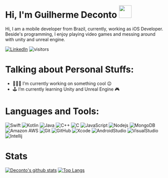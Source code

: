 # Hi, I'm Guilherme Deconto <img src="https://raw.githubusercontent.com/aemmadi/aemmadi/master/wave.gif" width="40px">

Hi, I am a mobile developer from Brazil, currently, working as iOS Developer. Beside's programming, I enjoy playing video games and messing around with unity and unreal engine.

[![LinkedIn](https://img.shields.io/badge/-LinkedIn-black?style=flat&logo=Linkedin&logoColor=white)](https://www.linkedin.com/in/guilhermedeconto/)
![visitors](https://visitor-badge.glitch.me/badge?page_id=GuilhermeDeconto)

# Talking about Personal Stuffs:

- 👨🏽‍💻 I’m currently working on something cool :wink:
- 🕹 I’m currently learning Unity and Unreal Engine 🎮

# Languages and Tools:
![Swift](https://img.shields.io/badge/-Swift-181717?style=flat-square&logo=swift)
![Kotlin](https://img.shields.io/badge/-Kotlin-181717?style=flat-square&logo=kotlin)
![Java](https://img.shields.io/badge/-java-181717?style=flat-square&logo=java)
![C++](https://img.shields.io/badge/-C++-181717?style=flat-square&logo=c)
![C](https://img.shields.io/badge/-C-181717?style=flat-square&logo=c)
![JavaScript](https://img.shields.io/badge/-JavaScript-181717?style=flat-square&logo=javascript)
![Nodejs](https://img.shields.io/badge/-Nodejs-181717?style=flat-square&logo=Node.js)
![MongoDB](https://img.shields.io/badge/-MongoDB-181717?style=flat-square&logo=mongodb)
![Amazon AWS](https://img.shields.io/badge/Amazon%20AWS-181717?style=flat-square&logo=amazon-aws)
![Git](https://img.shields.io/badge/-Git-181717?style=flat-square&logo=git)
![GitHub](https://img.shields.io/badge/-GitHub-181717?style=flat-square&logo=github)
![Xcode](https://img.shields.io/badge/-Xcode-181717?style=flat-square&logo=xcode)
![AndroidStudio](https://img.shields.io/badge/-AndroidStudio-181717?style=flat-square&logo=android-studio)
![VisualStudio](https://img.shields.io/badge/-VisualStudio-181717?style=flat-square&logo=visual-studio)
![Intellij](https://img.shields.io/badge/-Intellij-181717?style=flat-square&logo=intellij-idea)

<!--
<code><img height="40" src="https://raw.githubusercontent.com/github/explore/80688e429a7d4ef2fca1e82350fe8e3517d3494d/topics/swift/swift.png"></code>
<code><img height="40" src="https://raw.githubusercontent.com/github/explore/80688e429a7d4ef2fca1e82350fe8e3517d3494d/topics/java/java.png"></code>
<code><img height="40" src="https://raw.githubusercontent.com/github/explore/80688e429a7d4ef2fca1e82350fe8e3517d3494d/topics/nodejs/nodejs.png"></code>
<code><img height="40" src="https://raw.githubusercontent.com/github/explore/5c058a388828bb5fde0bcafd4bc867b5bb3f26f3/topics/c/c.png"></code>
<code><img height="40" src="https://raw.githubusercontent.com/github/explore/80688e429a7d4ef2fca1e82350fe8e3517d3494d/topics/cpp/cpp.png"></code>
<code><img height="40" src="https://raw.githubusercontent.com/github/explore/80688e429a7d4ef2fca1e82350fe8e3517d3494d/topics/javascript/javascript.png"></code>
<code><img height="40" src="https://raw.githubusercontent.com/github/explore/80688e429a7d4ef2fca1e82350fe8e3517d3494d/topics/sql/sql.png"></code>
<code><img height="40" src="https://raw.githubusercontent.com/github/explore/80688e429a7d4ef2fca1e82350fe8e3517d3494d/topics/firebase/firebase.png"></code>
<code><img height="40" src="https://raw.githubusercontent.com/github/explore/80688e429a7d4ef2fca1e82350fe8e3517d3494d/topics/aws/aws.png"></code>
<code><img height="40" src="https://raw.githubusercontent.com/github/explore/80688e429a7d4ef2fca1e82350fe8e3517d3494d/topics/git/git.png"></code>
<code><img height="40" src="https://raw.githubusercontent.com/github/explore/80688e429a7d4ef2fca1e82350fe8e3517d3494d/topics/visual-studio-code/visual-studio-code.png"></code>
<code><img height="40" src="https://raw.githubusercontent.com/github/explore/80688e429a7d4ef2fca1e82350fe8e3517d3494d/topics/xcode/xcode.png"></code>
-->

# Stats
[![Deconto's github stats](https://github-readme-stats.vercel.app/api?username=GuilhermeDeconto&show_icons=true&count_private=true&theme=radical)](https://github.com/GuilhermeDeconto)
[![Top Langs](https://github-readme-stats.vercel.app/api/top-langs/?username=GuilhermeDeconto&langs_count=8&count_private=true&layout=compact&theme=radical)](https://github.com/GuilhermeDeconto)


<!--
**GuilhermeDeconto/GuilhermeDeconto** is a ✨ _special_ ✨ repository because its `README.md` (this file) appears on your GitHub profile.

Here are some ideas to get you started:

- 🔭 I’m currently working on ...
- 🌱 I’m currently learning ...
- 👯 I’m looking to collaborate on ...
- 🤔 I’m looking for help with ...
- 💬 Ask me about ...
- 📫 How to reach me: ...
- 😄 Pronouns: ...
- ⚡ Fun fact: ...
-->
